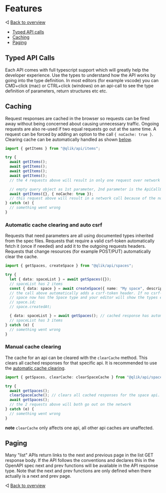 # Features

◁ [Back to overview](../README.md)

- [Typed API calls](#typed-api-calls)
- [Caching](#caching)
- [Paging](#paging)

## Typed API Calls

Each API comes with full typescript support which will greatly help the developer experience. Use the types to understand how the API works by going into the type definition. In most editors (for example vscode) you can CMD+click (mac) or CTRL+click (windows) on an api-call to see the type definition of parameters, return structures etc etc.

## Caching

Request responses are cached in the browser so requests can be fired away without being concerned about causing unnecessary traffic. Ongoing requests are also re-used if two equal requests go out at the same time. A request can be forced by adding an option to the call `{ noCache: true }`. Clearing cache can be automatically handled as shown [below](#automatic-cache-clearing-and-auto-csrf).

```ts
import { getItems } from "@qlik/api/items";

try {
  await getItems();
  await getItems();
  await getItems();
  await getItems();
  // the 4 requests above will result in only one request over network

  // empty query object as 1st parameter, 2nd parameter is the ApiCallOptions
  await getItems({}, { noCache: true });
  // this request above will result in a network call because of the noCache option
} catch (e) {
  // something went wrong
}
```

### Automatic cache clearing and auto csrf

Requests that need parameters are all using documented types inherited from the spec files. Requests that require a valid csrf-token automatically fetch it (once if needed) and add it to the outgoing requests headers. Requests that change resources (for example POST/PUT) automatically clear the cache.

```ts
import { getSpaces, createSpace } from "@qlik/api/spaces";

try {
  let { data: spaceList } = await getSpaces({});
  // spaceList has 2 items
  const { data: space } = await createSpace({ name: "My space", description: "description", type: "shared" });
  // the call above automatically adds a csrf-token header. If no csrf-token has been fetched yet it will first fetch it.
  // space now has the Space type and your editor will show the types e.g:
  // space.id;
  // space.createdAt;

  { data: spaceList } = await getSpaces(); // cached response has automatically been cleared because of createSpace call above
  // spaceList has 3 items
} catch (e) {
  // something went wrong
}
```

### Manual cache clearing

The cache for an api can be cleared with the `clearCache` method. This clears all cached responses for that specific api. It is recommended to use the [automatic cache clearing](#automatic-cache-clearing-and-auto-csrf).

```ts
import { getSpaces, clearCache: clearSpaceCache } from "@qlik/api/spaces";

try {
  await getSpaces();
  clearSpaceCache(); // clears all cached responses for the space api.
  await getSpaces();
  // the 2 requests above will both go out on the network
} catch (e) {
  // something went wrong
}
```

**note** `clearCache` only affects one api, all other api caches are unaffected.

## Paging

Many "list" APIs return links to the next and previous page in the list GET response body. If the API follows the conventions and declares this in the OpenAPI spec next and prev functions will be available in the API response type. Note that the next and prev functions are only defined when there actually is a next and prev page.

◁ [Back to overview](../README.md)
